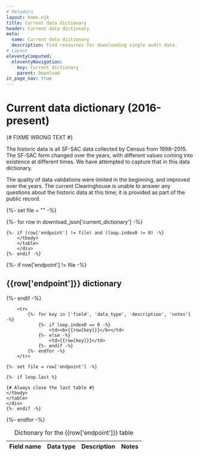 ```yaml
---
# Metadata
layout: home.njk
title: Current data dictionary
header: Current data dictionary
meta:
  name: Current data dictionary
  description: Find resources for downloading single audit data.
# Layout
eleventyComputed:
  eleventyNavigation:
    key: Current dictionary
    parent: Download
in_page_nav: true
---
```


# Current data dictionary (2016-present)

{# FIXME WRONG TEXT #}

The historic data is all SF-SAC data collected by Census from 1998&ndash;2015. The SF-SAC form changed over the years, with different values coming into existence at different times. We have attempted to capture that in this data dictionary.

The quality of data validations were limited in the beginning, and improved over the years. The current Clearinghouse is unable to answer any questions about the historic data at this time; it is provided as part of the public record.

{%- set file = "" -%}


{%- for row in download_json['current_dictionary'] -%}

    {%- if (row['endpoint'] != file) and (loop.index0 != 0) -%}
        </tbody>
        </table>
        </div>
    {%- endif -%}

   {%- if row['endpoint'] != file -%}
    <h2>{{row['endpoint']}} dictionary</h2>
    <div class="usa-table-container" tabindex="0">
    <table class="usa-table">
        <caption>
        Dictionary for the {{row['endpoint']}} table  
        </caption>
        <thead>
        <tr>
            <th scope="col">Field name</th>
            <th scope="col">Data type</th>
            <th scope="col">Description</th>
            <th scope="col">Notes</th>
        </tr>
        </thead>
        <tbody>
    {%- endif -%}
        
        <tr>
            {%- for key in ['field', 'data_type', 'description', 'notes'] -%}
                {%- if loop.index0 == 0 -%}
                    <td><b>{{row[key]}}</b></td>
                {%- else -%}
                    <td>{{row[key]}}</td>
                {%- endif -%}
            {%- endfor -%}
        </tr>

    {%- set file = row['endpoint'] -%}

    {%- if loop.last %}

    {# Always close the last table #}
    </tbody>
    </table>
    </div>
    {%- endif -%}
{%- endfor -%}


